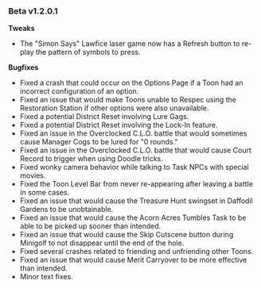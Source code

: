 ### Beta v1.2.0.1

**Tweaks**
- The "Simon Says" Lawfice laser game now has a Refresh button to re-play the pattern of symbols to press.

**Bugfixes**
- Fixed a crash that could occur on the Options Page if a Toon had an incorrect configuration of an option.
- Fixed an issue that would make Toons unable to Respec using the Restoration Station if other options were also unavailable.
- Fixed a potential District Reset involving Lure Gags.
- Fixed a potential District Reset involving the Lock-In feature.
- Fixed an issue in the Overclocked C.L.O. battle that would sometimes cause Manager Cogs to be lured for "0 rounds."
- Fixed an issue in the Overclocked C.L.O. battle that would cause Court Record to trigger when using Doodle tricks.
- Fixed wonky camera behavior while talking to Task NPCs with special movies.
- Fixed the Toon Level Bar from never re-appearing after leaving a battle in some cases.
- Fixed an issue that would cause the Treasure Hunt swingset in Daffodil Gardens to be unobtainable.
- Fixed an issue that would cause the Acorn Acres Tumbles Task to be able to be picked up sooner than intended.
- Fixed an issue that would cause the Skip Cutscene button during Minigolf to not disappear until the end of the hole.
- Fixed several crashes related to friending and unfriending other Toons.
- Fixed an issue that would cause Merit Carryover to be more effective than intended.
- Minor text fixes.
